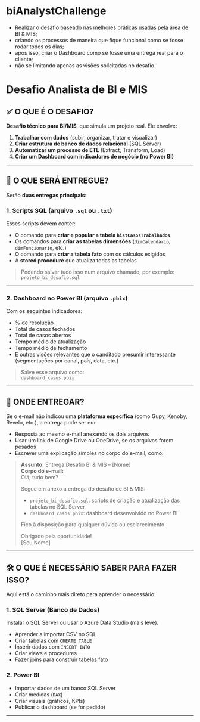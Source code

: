 # biAnalystChallenge
* Realizar o desafio baseado nas melhores práticas usadas pela área de BI &amp; MIS;
* criando os processos de maneira que fique funcional como se fosse rodar todos os dias;
* após isso, criar o Dashboard como se fosse uma entrega real para o cliente;
* não se limitando apenas as visões solicitadas no desafio.

# Desafio Analista de BI e MIS

## ✅ O QUE É O DESAFIO?

 **Desafio técnico para BI/MIS**, que simula um projeto real. Ele envolve:

1. **Trabalhar com dados** (subir, organizar, tratar e visualizar)
2. **Criar estrutura de banco de dados relacional** (SQL Server)
3. **Automatizar um processo de ETL** (Extract, Transform, Load)
4. **Criar um Dashboard com indicadores de negócio (no Power BI)**

---

## 🧾 O QUE SERÁ ENTREGUE?

Serão **duas entregas principais**:

### 1. **Scripts SQL** (arquivo `.sql` ou `.txt`)
Esses scripts devem conter:
- O comando para **criar e popular a tabela `histCasosTrabalhados`**
- Os comandos para **criar as tabelas dimensões** (`dimCalendario`, `dimFuncionario`, etc.)
- O comando para **criar a tabela fato** com os cálculos exigidos
- A **stored procedure** que atualiza todas as tabelas

> Podendo salvar tudo isso num arquivo chamado, por exemplo:  
`projeto_bi_desafio.sql`

---

### 2. **Dashboard no Power BI** (arquivo `.pbix`)
Com os seguintes indicadores:
- % de resolução
- Total de casos fechados
- Total de casos abertos
- Tempo médio de atualização
- Tempo médio de fechamento
- E outras visões relevantes que o canditado presumir interessante (segmentações por canal, país, data, etc.)

> Salve esse arquivo como:  
`dashboard_casos.pbix`

---

## 📂 ONDE ENTREGAR?

Se o e-mail não indicou uma **plataforma específica** (como Gupy, Kenoby, Revelo, etc.), a entrega pode ser em:

- Resposta ao mesmo e-mail anexando os dois arquivos
- Usar um link de Google Drive ou OneDrive, se os arquivos forem pesados
- Escrever uma explicação simples no corpo do e-mail, como:

> **Assunto:** Entrega Desafio BI & MIS – [Nome]  
> **Corpo do e-mail:**  
> Olá, tudo bem?  
>  
> Segue em anexo a entrega do desafio de BI & MIS:  
> - `projeto_bi_desafio.sql`: scripts de criação e atualização das tabelas no SQL Server  
> - `dashboard_casos.pbix`: dashboard desenvolvido no Power BI  
>  
> Fico à disposição para qualquer dúvida ou esclarecimento.  
>  
> Obrigado pela oportunidade!  
> [Seu Nome]

---

## 🛠️ O QUE É NECESSÁRIO SABER PARA FAZER ISSO?

Aqui está o caminho mais direto para aprender o necessário:

### 1. **SQL Server (Banco de Dados)**
Instalar o SQL Server ou usar o Azure Data Studio (mais leve).
- Aprender a importar CSV no SQL
- Criar tabelas com `CREATE TABLE`
- Inserir dados com `INSERT INTO`
- Criar views e procedures
- Fazer joins para construir tabelas fato

### 2. **Power BI**
- Importar dados de um banco SQL Server
- Criar medidas (`DAX`)
- Criar visuais (gráficos, KPIs)
- Publicar o dashboard (se for pedido)

---


